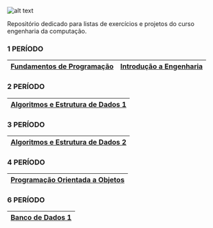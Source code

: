 ![alt text](http://portal.utfpr.edu.br/icones/cabecalho/logo-utfpr/@@images/image.png "UTFPR - LOGO")

Repositório dedicado para listas de exercícios e projetos do curso engenharia da computação. <br>
### 1 PERÍODO
[Fundamentos de Programação](/FundamentosDeProgramacao)| [Introdução a Engenharia](/IntroducaoEngenharia) |
--- | --- |
### 2 PERÍODO
[Algoritmos e Estrutura de Dados 1](/AlgoritmosEstruturaDeDados1) |
--- |
### 3 PERÍODO
[Algoritmos e Estrutura de Dados 2](/AlgoritmosEstruturaDeDados2) |
--- |
### 4 PERÍODO
[Programação Orientada a Objetos](/ProgramacaoOrientadaObjetos) |
--- |
### 6 PERÍODO
[Banco de Dados 1](/BancoDeDados1) |
--- |
